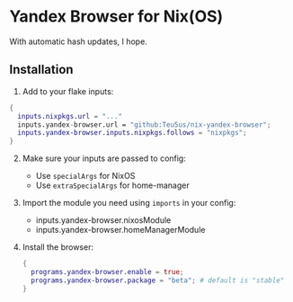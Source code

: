 # Yandex Browser for Nix(OS)

With automatic hash updates, I hope.

## Installation

1. Add to your flake inputs:

``` nix
{
  inputs.nixpkgs.url = "..."
  inputs.yandex-browser.url = "github:Teu5us/nix-yandex-browser";
  inputs.yandex-browser.inputs.nixpkgs.follows = "nixpkgs";
}
```

2. Make sure your inputs are passed to config:

   * Use `specialArgs` for NixOS
   * Use `extraSpecialArgs` for home-manager

3. Import the module you need using `imports` in your config:

   * inputs.yandex-browser.nixosModule
   * inputs.yandex-browser.homeManagerModule
   
4. Install the browser:

   ```nix
   {
     programs.yandex-browser.enable = true;
     programs.yandex-browser.package = "beta"; # default is "stable"
   }
   ```
